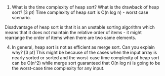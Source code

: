 1. What is the time complexity of heap sort? What is the drawback of heap sort? [3 pt]
Time complexity of heap sort is O(n log n) - worst case
scenario. 

Disadvantage of heap sort is that it is an unstable sorting algorithm which means that it does not maintain the relative order of items - it might rearrange the order of items when there are two same elements. 

4. In general, heap sort is not as efficient as merge sort. Can you explain why? [3 pt]
This might be because of the cases when the input array is nearly sorted or sorted and the worst-case time complexity of heap sort can be O(n^2) while merge sort guaranteed that O(n log n) is going to be the worst-case time complexity for any input. 